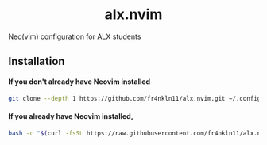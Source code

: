 <h1 align="center">alx.nvim</h1>
Neo(vim) configuration for ALX students

## Installation
#### If you don't already have Neovim installed

```bash
git clone --depth 1 https://github.com/fr4nkln11/alx.nvim.git ~/.config/nvim && nvim
```

#### If you already have Neovim installed, 
```bash
bash -c "$(curl -fsSL https://raw.githubusercontent.com/fr4nkln11/alx.nvim/main/bootstrap.sh)" && source ~/.bashrc
```